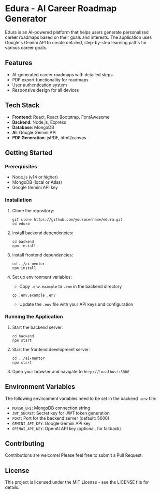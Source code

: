 # Edura - AI Career Roadmap Generator

Edura is an AI-powered platform that helps users generate personalized career roadmaps based on their goals and interests. The application uses Google's Gemini API to create detailed, step-by-step learning paths for various career goals.

## Features

- AI-generated career roadmaps with detailed steps
- PDF export functionality for roadmaps
- User authentication system
- Responsive design for all devices

## Tech Stack

- **Frontend**: React, React Bootstrap, FontAwesome
- **Backend**: Node.js, Express
- **Database**: MongoDB
- **AI**: Google Gemini API
- **PDF Generation**: jsPDF, html2canvas

## Getting Started

### Prerequisites

- Node.js (v14 or higher)
- MongoDB (local or Atlas)
- Google Gemini API key

### Installation

1. Clone the repository:
   ```
   git clone https://github.com/yourusername/edura.git
   cd edura
   ```

2. Install backend dependencies:
   ```
   cd backend
   npm install
   ```

3. Install frontend dependencies:
   ```
   cd ../ai-mentor
   npm install
   ```

4. Set up environment variables:
   - Copy `.env.example` to `.env` in the backend directory
   ```
   cp .env.example .env
   ```
   - Update the `.env` file with your API keys and configuration

### Running the Application

1. Start the backend server:
   ```
   cd backend
   npm start
   ```

2. Start the frontend development server:
   ```
   cd ../ai-mentor
   npm start
   ```

3. Open your browser and navigate to `http://localhost:3000`

## Environment Variables

The following environment variables need to be set in the backend `.env` file:

- `MONGO_URI`: MongoDB connection string
- `JWT_SECRET`: Secret key for JWT token generation
- `PORT`: Port for the backend server (default: 5000)
- `GEMINI_API_KEY`: Google Gemini API key
- `OPENAI_API_KEY`: OpenAI API key (optional, for fallback)

## Contributing

Contributions are welcome! Please feel free to submit a Pull Request.

## License

This project is licensed under the MIT License - see the LICENSE file for details.
